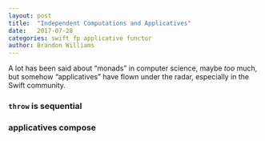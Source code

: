 ```yaml
---
layout: post
title:  "Independent Computations and Applicatives"
date:   2017-07-28
categories: swift fp applicative functor
author: Brandon Williams
---
```


A lot has been said about “monads” in computer science, maybe _too_ much, but somehow “applicatives” have flown under the radar, especially in the Swift community.

### `throw` is sequential

### applicatives compose
